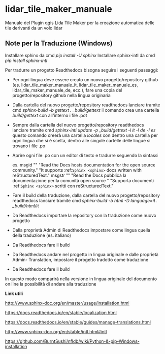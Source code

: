 # lidar_tile_maker_manuale
Manuale del Plugin qgis Lida Tile Maker per la creazione automatica delle tile derivanti da un volo lidar

Note per la Traduzione (Windows)
---------------------------------
Installare sphinx da cmd *pip install -U sphinx*
Installare sphinx-intl da cmd *pip install sphinx-intl*

Per tradurre un progetto Readthedocs bisogna seguire i seguenti passaggi:

* Per ogni lingua deve essere creato un nuovo progetto/repository github (es. lidar_tile_maker_manuale_it, lidar_tile_maker_manuale_es, lidar_tile_maker_manuale_de, ecc.), fare una copia del progetto/repository github nella lingua originaria
* Dalla cartella del nuovo progetto/repository readthedocs lanciare tramite cmd *sphinx-build -b gettext . _build/gettext* il comando crea una cartella _build/gettext_ con all'interno i file .pot
* Sempre dalla cartella del nuovo progetto/repository readthedocs lanciare tramite cmd *sphinx-intl update -p _build/gettext -l it -l de -l es* questo comando creerà una cartella _locales_ con dentro una cartella per ogni lingua che si è scelta, dentro alle singole cartelle delle lingue si trovano i file .po
* Aprire ogni file .po con un editor di testo e tradurre seguendo la sintassi

  es.
  msgid ""
  "Read the Docs hosts documentation for the open source community."
  "It supports :ref:`Sphinx <sphinx>` docs written with reStructuredText."
  msgstr ""
  "Read the Docs pubblica la documentazione per la comunità open source "
  "Supporta documenti :ref:`Sphinx <sphinx>` scritti con reStructuredText."

* Fare il build della traduzione, dalla cartella del nuovo progetto/repository readthedocs lanciare tramite cmd *sphinx-build -b html -D language=it . _build/html/it*
* Da Readthedocs importare la repository con la traduzione come nuovo progetto
* Dalla proprietà Admin di Readthedocs impostare come lingua quella della traduzione (es. italiano)
* Da Readthedocs fare il build
* Da Readthedocs andare nel progetto in lingua originale e dalle proprietà Admin- Translation, impostare il progetto tradotto come traduzione 
* Da Readthedocs fare il build

In questo modo comparirà nella versione in lingua originale del documento on line la possibilità di andare alla traduzione

**Link utili**

http://www.sphinx-doc.org/en/master/usage/installation.html

https://docs.readthedocs.io/en/stable/localization.html

https://docs.readthedocs.io/en/stable/guides/manage-translations.html

http://www.sphinx-doc.org/en/stable/intl.html#intl

https://github.com/BurntSushi/nfldb/wiki/Python-&-pip-Windows-installation
